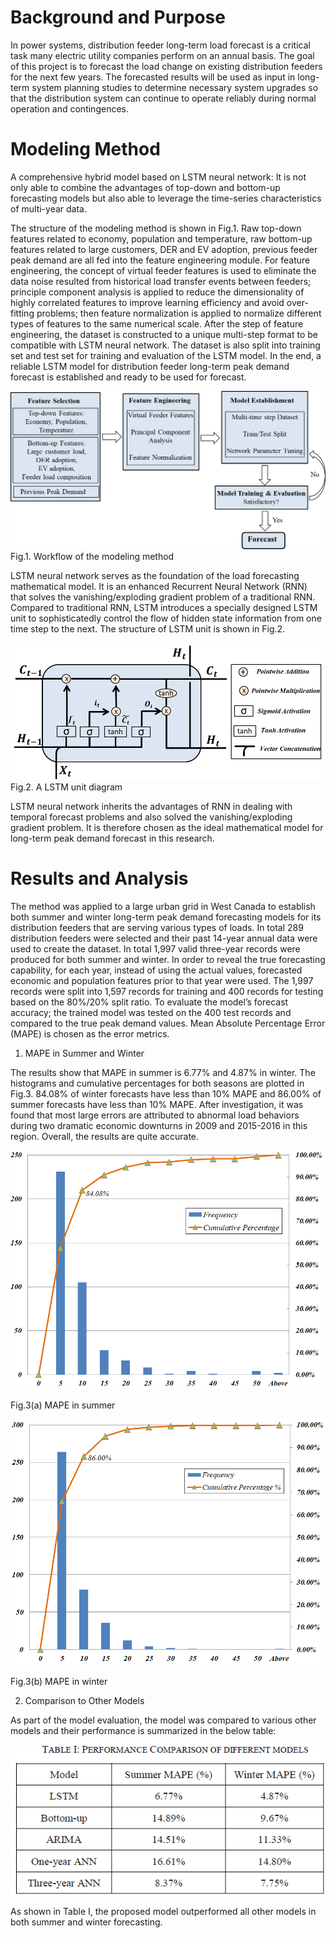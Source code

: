 # Background and Purpose
In power systems, distribution feeder long-term load forecast is a critical task many electric utility companies perform on an annual basis. The goal of this project is to forecast the load change on existing distribution feeders for the next few years. The forecasted results will be used as input in long-term system planning studies to determine necessary system upgrades so that the distribution system can continue to operate reliably during normal operation and contingences.
# Modeling Method
A comprehensive hybrid model based on LSTM neural network: It is not only able to combine the advantages of top-down and bottom-up forecasting models but also able to leverage the time-series characteristics of multi-year data.

The structure of the modeling method is shown in Fig.1. Raw top-down features related to economy, population and temperature, raw bottom-up features related to large customers, DER and EV adoption, previous feeder peak demand are all fed into the feature engineering module. For feature engineering, the concept of virtual feeder features is used to eliminate the data noise resulted from historical load transfer events between feeders; principle component analysis is applied to reduce the dimensionality of highly correlated features to improve learning efficiency and avoid over-fitting problems; then feature normalization is applied to normalize different types of features to the same numerical scale. After the step of feature engineering, the dataset is constructed to a unique multi-step format to be compatible with LSTM neural network. The dataset is also split into training set and test set for training and evaluation of the LSTM model. In the end, a reliable LSTM model for distribution feeder long-term peak demand forecast is established and ready to be used for forecast.

![Alt text](https://github.com/jsun66/Long-term-Distribution-Feeder-Peak-Load-Forecast/blob/main/Tables%20and%20Figures/Fig.1.%20Workflow%20of%20the%20modeling%20method.png)
Fig.1. Workflow of the modeling method

LSTM neural network serves as the foundation of the load forecasting mathematical model. It is an enhanced Recurrent Neural Network (RNN) that solves the vanishing/exploding gradient problem of a traditional RNN. Compared to traditional RNN, LSTM introduces a specially designed LSTM unit to sophisticatedly control the flow of hidden state information from one time step to the next. The structure of LSTM unit is shown in Fig.2.

![Alt text](https://github.com/jsun66/Long-term-Distribution-Feeder-Peak-Load-Forecast/blob/main/Tables%20and%20Figures/Fig.2.%20A%20LSTM%20unit%20diagram.png)
Fig.2. A LSTM unit diagram

LSTM neural network inherits the advantages of RNN in dealing with temporal forecast problems and also solved the vanishing/exploding gradient problem. It is therefore chosen as the ideal mathematical model for long-term peak demand forecast in this research.
# Results and Analysis
The method was applied to a large urban grid in West Canada to establish both summer and winter long-term peak demand forecasting models for its distribution feeders that are serving various types of loads. In total 289 distribution feeders were selected and their past 14-year annual data were used to create the dataset. In total 1,997 valid three-year records were produced for both summer and winter. In order to reveal the true forecasting capability, for each year, instead of using the actual values, forecasted economic and population features prior to that year were used. The 1,997 records were split into 1,597 records for training and 400 records for testing based on the 80%/20% split ratio. To evaluate the model’s forecast accuracy; the trained model was tested on the 400 test records and compared to the true peak demand values. Mean Absolute Percentage Error (MAPE) is chosen as the error metrics.

1. MAPE in Summer and Winter

The results show that MAPE in summer is 6.77% and 4.87% in winter. The histograms and cumulative percentages for both seasons are plotted in Fig.3. 84.08% of winter forecasts have less than 10% MAPE and 86.00% of summer forecasts have less than 10% MAPE. After investigation, it was found that most large errors are attributed to abnormal load behaviors during two dramatic economic downturns in 2009 and 2015-2016 in this region. Overall, the results are quite accurate.

![Alt text](https://github.com/jsun66/Long-term-Distribution-Feeder-Peak-Load-Forecast/blob/main/Tables%20and%20Figures/Fig.3(a).%20MAPE%20in%20summer.png)

Fig.3(a) MAPE in summer

![Alt text](https://github.com/jsun66/Long-term-Distribution-Feeder-Peak-Load-Forecast/blob/main/Tables%20and%20Figures/Fig.3(b).%20MAPE%20in%20winter.png)

Fig.3(b) MAPE in winter

2. Comparison to Other Models

As part of the model evaluation, the model was compared to various other models and their performance is summarized in the below table:

![Alt text](https://github.com/jsun66/Long-term-Distribution-Feeder-Peak-Load-Forecast/blob/main/Tables%20and%20Figures/Table%201.PNG)

As shown in Table I, the proposed model outperformed all other models in both summer and winter forecasting.
